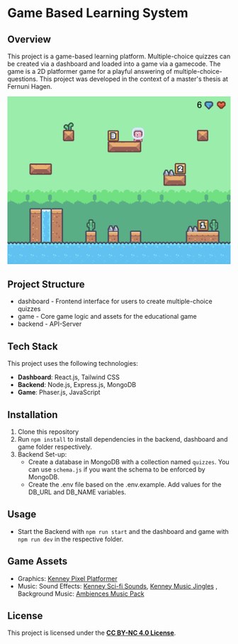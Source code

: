 # Game Based Learning System

## Overview
This project is a game-based learning platform. Multiple-choice quizzes can be created via a dashboard and loaded into a game via a gamecode. The game is a 2D platformer game for a playful answering of multiple-choice-questions. This project was developed in the context of a master's thesis at Fernuni Hagen.


<img src="game-preview.png">

## Project Structure
- dashboard - Frontend interface for users to create multiple-choice quizzes
- game - Core game logic and assets for the educational game
- backend - API-Server

## Tech Stack

This project uses the following technologies:

- **Dashboard**: React.js, Tailwind CSS
- **Backend**: Node.js, Express.js, MongoDB
- **Game**: Phaser.js, JavaScript

## Installation
1. Clone this repository
2. Run `npm install` to install dependencies in the backend, dashboard and game folder respectively.
3. Backend Set-up:
    - Create a database in MongoDB with a collection named `quizzes`. You can use `schema.js` if you want the schema to be enforced by MongoDB.
    - Create the .env file based on the .env.example. Add values for the DB_URL and DB_NAME variables.


## Usage
- Start the Backend with `npm run start` and the dashboard and game with `npm run dev` in the respective folder.

## Game Assets
- Graphics: [Kenney Pixel Platformer](https://www.kenney.nl/assets/pixel-platformer)
- Music: Sound Effects: [Kenney Sci-fi Sounds](https://www.kenney.nl/assets/sci-fi-sounds), [Kenney Music Jingles](https://www.kenney.nl/assets/music-jingles)
, Background Music: [Ambiences Music Pack](https://jdsherbert.itch.io/ambiences-music-pack)

## License
This project is licensed under the **[CC BY-NC 4.0 License](https://creativecommons.org/licenses/by-nc/4.0/)**.